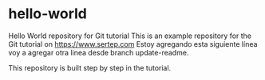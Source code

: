# hello-world
Hello World repository for Git tutorial
This is an example repository for the Git tutorial on https://www.sertep.com
Estoy agregando esta siguiente línea
voy a agregar otra linea desde branch update-readme.

This repository is built step by step in the tutorial.
